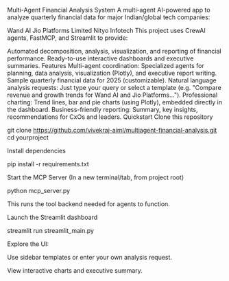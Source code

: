 Multi-Agent Financial Analysis System
A multi-agent AI-powered app to analyze quarterly financial data for major Indian/global tech companies:

Wand AI
Jio Platforms Limited
Nityo Infotech
This project uses CrewAI agents, FastMCP, and Streamlit to provide:

Automated decomposition, analysis, visualization, and reporting of financial performance.
Ready-to-use interactive dashboards and executive summaries.
Features
Multi-agent coordination: Specialized agents for planning, data analysis, visualization (Plotly), and executive report writing.
Sample quarterly financial data for 2025 (customizable).
Natural language analysis requests: Just type your query or select a template (e.g. "Compare revenue and growth trends for Wand AI and Jio Platforms...").
Professional charting: Trend lines, bar and pie charts (using Plotly), embedded directly in the dashboard.
Business-friendly reporting: Summary, key insights, recommendations for CxOs and leaders.
Quickstart
Clone this repository

git clone https://github.com/vivekraj-aiml/multiagent-financial-analysis.git
cd yourproject

Install dependencies

pip install -r requirements.txt

Start the MCP Server
(In a new terminal/tab, from project root)

python mcp_server.py

This runs the tool backend needed for agents to function.

Launch the Streamlit dashboard

streamlit run streamlit_main.py

Explore the UI:

Use sidebar templates or enter your own analysis request.

View interactive charts and executive summary.
